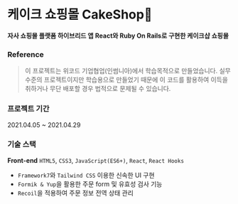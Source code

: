 # 케이크 쇼핑몰 CakeShop🍰

**자사 쇼핑몰 플랫폼 하이브리드 앱**
**React와 Ruby On Rails로 구현한 케이크샵 쇼핑몰**


### Reference
> 이 프로젝트는 위코드 기업협업(인썸니아)에서 학습목적으로 만들었습니다. 실무수준의 프로젝트이지만 학습용으로 만들었기 때문에 이 코드를 활용하여 이득을 취하거나 무단 배포할 경우 법적으로 문제될 수 있습니다.


### 프로젝트 기간
2021.04.05 ~ 2021.04.29

### 기술 스택
**Front-end**
`HTML5`, `CSS3`, `JavaScript(ES6+)`, `React`, `React Hooks`



- `Framework7`와 `Tailwind CSS` 이용한 신속한 UI 구현
- `Formik & Yup`을 활용한 주문 form 및 유효성 검사 기능
- `Recoil`을 적용하여 주문 정보 전역 상태 관리


